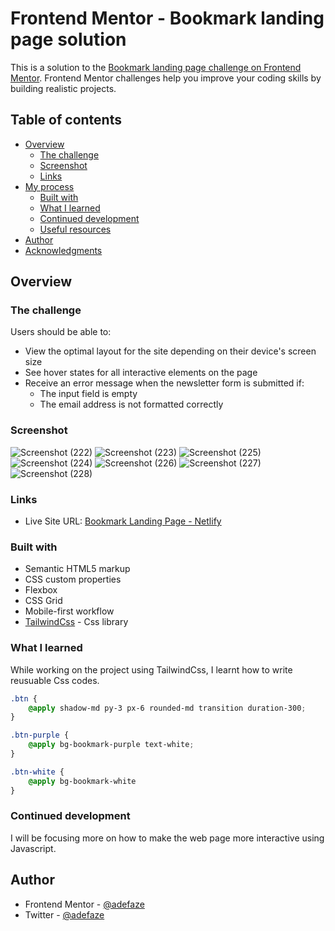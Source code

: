 # Frontend Mentor - Bookmark landing page solution

This is a solution to the [Bookmark landing page challenge on Frontend Mentor](https://www.frontendmentor.io/challenges/bookmark-landing-page-5d0b588a9edda32581d29158). Frontend Mentor challenges help you improve your coding skills by building realistic projects. 

## Table of contents

- [Overview](#overview)
  - [The challenge](#the-challenge)
  - [Screenshot](#screenshot)
  - [Links](#links)
- [My process](#my-process)
  - [Built with](#built-with)
  - [What I learned](#what-i-learned)
  - [Continued development](#continued-development)
  - [Useful resources](#useful-resources)
- [Author](#author)
- [Acknowledgments](#acknowledgments)


## Overview

### The challenge

Users should be able to:

- View the optimal layout for the site depending on their device's screen size
- See hover states for all interactive elements on the page
- Receive an error message when the newsletter form is submitted if:
  - The input field is empty
  - The email address is not formatted correctly

### Screenshot

![Screenshot (222)](https://user-images.githubusercontent.com/32702552/170861377-e8911a5f-11c0-41b1-ac96-ea6a193a8a87.png)
![Screenshot (223)](https://user-images.githubusercontent.com/32702552/170861407-a30b0a89-59d4-4e03-962a-bfbc80a8ddc3.png)
![Screenshot (225)](https://user-images.githubusercontent.com/32702552/170861414-f9ca10e4-d6d3-4074-9f9f-9a1766d56ff9.png)
![Screenshot (224)](https://user-images.githubusercontent.com/32702552/170861422-f8b4bcb0-6314-423d-b19c-395c52a48369.png)
![Screenshot (226)](https://user-images.githubusercontent.com/32702552/170861424-b2c9731b-2b55-4b75-8972-db880580a362.png)
![Screenshot (227)](https://user-images.githubusercontent.com/32702552/170861429-17412f8d-9893-4f91-9600-6fb95fbdbb86.png)
![Screenshot (228)](https://user-images.githubusercontent.com/32702552/170861432-b7e308e0-e0ae-4dc1-8bd6-483ca9816c61.png)



### Links

- Live Site URL: [Bookmark Landing Page - Netlify]([https://your-live-site-url.com](https://bookmarklandingpage2022.netlify.app))


### Built with

- Semantic HTML5 markup
- CSS custom properties
- Flexbox
- CSS Grid
- Mobile-first workflow
- [TailwindCss](https://tailwindcss.com/) - Css library


### What I learned


While working on the project using TailwindCss, I learnt how to write reusuable Css codes.

```css
.btn {
    @apply shadow-md py-3 px-6 rounded-md transition duration-300;
}

.btn-purple {
    @apply bg-bookmark-purple text-white;
}

.btn-white {
    @apply bg-bookmark-white
}
```


### Continued development

I will be focusing more on how to make the web page more interactive using Javascript.



## Author

- Frontend Mentor - [@adefaze](https://www.frontendmentor.io/profile/adefaze)
- Twitter - [@adefaze](https://www.twitter.com/adefaze)

